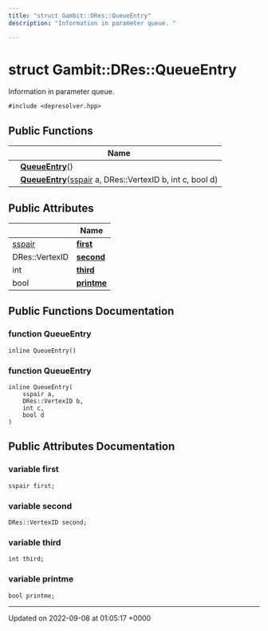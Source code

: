 ```yaml
---
title: "struct Gambit::DRes::QueueEntry"
description: "Information in parameter queue. "

---
```


# struct Gambit::DRes::QueueEntry



Information in parameter queue. 


`#include <depresolver.hpp>`

## Public Functions

|                | Name           |
| -------------- | -------------- |
| | **[QueueEntry](/documentation/code/classes/structgambit_1_1dres_1_1queueentry/)**() |
| | **[QueueEntry](/documentation/code/classes/structgambit_1_1dres_1_1queueentry/)**([sspair](/documentation/code/namespaces/namespacegambit/) a, DRes::VertexID b, int c, bool d) |

## Public Attributes

|                | Name           |
| -------------- | -------------- |
| [sspair](/documentation/code/namespaces/namespacegambit/) | **[first](/documentation/code/classes/structgambit_1_1dres_1_1queueentry/)**  |
| DRes::VertexID | **[second](/documentation/code/classes/structgambit_1_1dres_1_1queueentry/)**  |
| int | **[third](/documentation/code/classes/structgambit_1_1dres_1_1queueentry/)**  |
| bool | **[printme](/documentation/code/classes/structgambit_1_1dres_1_1queueentry/)**  |

## Public Functions Documentation

### function QueueEntry

```
inline QueueEntry()
```


### function QueueEntry

```
inline QueueEntry(
    sspair a,
    DRes::VertexID b,
    int c,
    bool d
)
```


## Public Attributes Documentation

### variable first

```
sspair first;
```


### variable second

```
DRes::VertexID second;
```


### variable third

```
int third;
```


### variable printme

```
bool printme;
```


-------------------------------

Updated on 2022-09-08 at 01:05:17 +0000